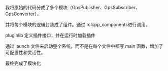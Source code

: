 我将原始的代码分成了多个模块（GpsPublisher、GpsSubscriber、GpsConverter），

并将每个模块的逻辑封装成了组件。通过 rclcpp_components进行调用。

pluginlib 定义插件接口，并在运行时加载插件

通过 launch 文件来启动整个系统，而不是在每个文件中都写 main 函数，增加了可配置性和灵活性。

最终完成了模块化

